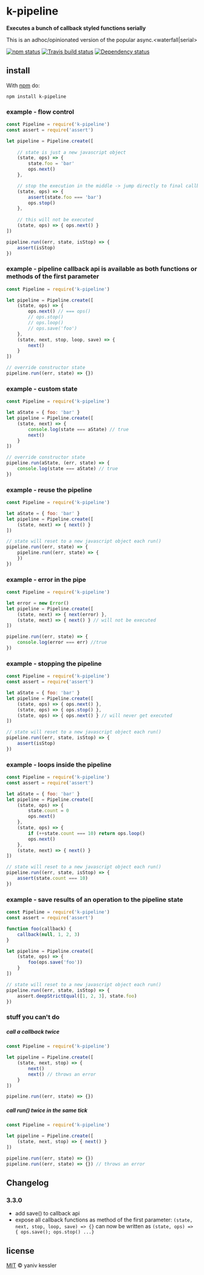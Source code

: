 # k-pipeline

**Executes a bunch of callback styled functions serially**

This is an adhoc/opinionated version of the popular async.\<waterfall|serial\>

[![npm status](http://img.shields.io/npm/v/k-pipeline.svg?style=flat-square)](https://www.npmjs.org/package/k-pipeline) [![Travis build status](https://img.shields.io/travis/kessler/node-k-pipeline.svg?style=flat-square&label=travis)](http://travis-ci.org/kessler/node-k-pipeline) [![Dependency status](https://img.shields.io/david/kessler/node-k-pipeline.svg?style=flat-square)](https://david-dm.org/kessler/node-k-pipeline)

## install

With [npm](https://npmjs.org) do:

```
npm install k-pipeline
```

### example - flow control

```js
const Pipeline = require('k-pipeline')
const assert = require('assert')

let pipeline = Pipeline.create([
    
    // state is just a new javascript object
    (state, ops) => { 
        state.foo = 'bar'
        ops.next() 
    },

    // stop the execution in the middle -> jump directly to final callback
    (state, ops) => { 
        assert(state.foo === 'bar')
        ops.stop() 
    }, 
    
    // this will not be executed
    (state, ops) => { ops.next() }
])

pipeline.run((err, state, isStop) => {
    assert(isStop)
})
```

### example - pipeline callback api is available as both functions or methods of the first parameter

```js
const Pipeline = require('k-pipeline')

let pipeline = Pipeline.create([
    (state, ops) => { 
        ops.next() // === ops()
        // ops.stop()
        // ops.loop()
        // ops.save('foo')
    },
    (state, next, stop, loop, save) => { 
        next()
    }
])

// override constructor state
pipeline.run((err, state) => {})
```

### example - custom state

```js
const Pipeline = require('k-pipeline')

let aState = { foo: 'bar' }
let pipeline = Pipeline.create([
    (state, next) => { 
        console.log(state === aState) // true
        next()
    }
])

// override constructor state
pipeline.run(aState, (err, state) => {
    console.log(state === aState) // true
})
```

### example - reuse the pipeline

```js
const Pipeline = require('k-pipeline')

let aState = { foo: 'bar' }
let pipeline = Pipeline.create([
    (state, next) => { next() }
])

// state will reset to a new javascript object each run()
pipeline.run((err, state) => {
    pipeline.run((err, state) => { 
    })
})
```

### example - error in the pipe

```js
const Pipeline = require('k-pipeline')

let error = new Error()
let pipeline = Pipeline.create([
    (state, next) => { next(error) },
    (state, next) => { next() } // will not be executed
])

pipeline.run((err, state) => {
    console.log(error === err) //true
})
```

### example - stopping the pipeline

```js
const Pipeline = require('k-pipeline')
const assert = require('assert')

let aState = { foo: 'bar' }
let pipeline = Pipeline.create([
    (state, ops) => { ops.next() },
    (state, ops) => { ops.stop() },
    (state, ops) => { ops.next() } // will never get executed
])

// state will reset to a new javascript object each run()
pipeline.run((err, state, isStop) => {
    assert(isStop)
})
```

### example - loops inside the pipeline

```js
const Pipeline = require('k-pipeline')
const assert = require('assert')

let aState = { foo: 'bar' }
let pipeline = Pipeline.create([
    (state, ops) => { 
        state.count = 0 
        ops.next() 
    },
    (state, ops) => { 
        if (++state.count === 10) return ops.loop()
        ops.next()
    },
    (state, next) => { next() }
])

// state will reset to a new javascript object each run()
pipeline.run((err, state, isStop) => {
    assert(state.count === 10)
})
```

### example - save results of an operation to the pipeline state

```js
const Pipeline = require('k-pipeline')
const assert = require('assert')

function foo(callback) {
    callback(null, 1, 2, 3)
}

let pipeline = Pipeline.create([
    (state, ops) => { 
        foo(ops.save('foo'))
    }
])

// state will reset to a new javascript object each run()
pipeline.run((err, state, isStop) => {
    assert.deepStrictEqual([1, 2, 3], state.foo)
})
```

### stuff you can't do

##### call a callback twice

```js
const Pipeline = require('k-pipeline')

let pipeline = Pipeline.create([
    (state, next, stop) => { 
        next()
        next() // throws an error
    }
])

pipeline.run((err, state) => {})
```

##### call run() twice in the same tick

```js
const Pipeline = require('k-pipeline')

let pipeline = Pipeline.create([
    (state, next, stop) => { next() }
])

pipeline.run((err, state) => {})
pipeline.run((err, state) => {}) // throws an error
```

## Changelog
### 3.3.0
- add save() to callback api
- expose all callback functions as method of the first parameter: `(state, next, stop, loop, save) => {}` can now be written as `(state, ops) => { ops.save(); ops.stop() ...}`

## license

[MIT](http://opensource.org/licenses/MIT) © yaniv kessler
